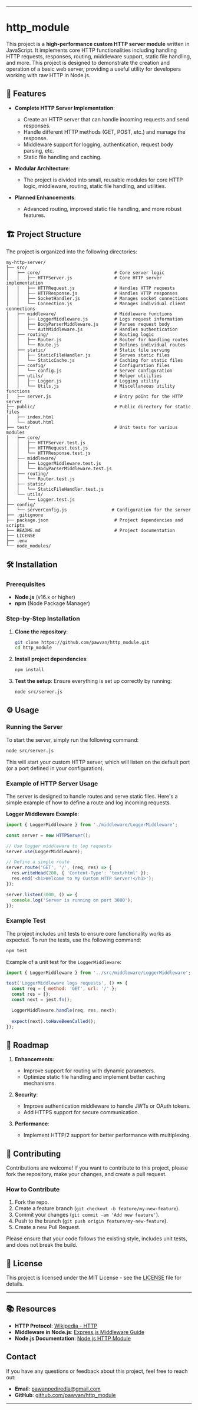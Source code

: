 
---

# http_module

This project is a **high-performance custom HTTP server module** written in JavaScript. It implements core HTTP functionalities including handling HTTP requests, responses, routing, middleware support, static file handling, and more. This project is designed to demonstrate the creation and operation of a basic web server, providing a useful utility for developers working with raw HTTP in Node.js.

## 🚀 Features

- **Complete HTTP Server Implementation**:
  - Create an HTTP server that can handle incoming requests and send responses.
  - Handle different HTTP methods (GET, POST, etc.) and manage the response.
  - Middleware support for logging, authentication, request body parsing, etc.
  - Static file handling and caching.

- **Modular Architecture**:
  - The project is divided into small, reusable modules for core HTTP logic, middleware, routing, static file handling, and utilities.

- **Planned Enhancements**:
  - Advanced routing, improved static file handling, and more robust features.

## 🏗️ Project Structure

The project is organized into the following directories:

```
my-http-server/
├── src/
│   ├── core/                            # Core server logic
│   │   ├── HTTPServer.js                # Core HTTP server implementation
│   │   ├── HTTPRequest.js               # Handles HTTP requests
│   │   ├── HTTPResponse.js              # Handles HTTP responses
│   │   ├── SocketHandler.js             # Manages socket connections
│   │   └── Connection.js                # Manages individual client connections
│   ├── middleware/                      # Middleware functions
│   │   ├── LoggerMiddleware.js          # Logs request information
│   │   ├── BodyParserMiddleware.js      # Parses request body
│   │   └── AuthMiddleware.js            # Handles authentication
│   ├── routing/                         # Routing logic
│   │   ├── Router.js                    # Router for handling routes
│   │   └── Route.js                     # Defines individual routes
│   ├── static/                          # Static file serving
│   │   ├── StaticFileHandler.js         # Serves static files
│   │   └── StaticCache.js               # Caching for static files
│   ├── config/                          # Configuration files
│   │   └── config.js                    # Server configuration
│   ├── utils/                           # Helper utilities
│   │   ├── Logger.js                    # Logging utility
│   │   └── Utils.js                     # Miscellaneous utility functions
│   ├── server.js                        # Entry point for the HTTP server
├── public/                              # Public directory for static files
│   ├── index.html
│   └── about.html
├── test/                                # Unit tests for various modules
│   ├── core/
│   │   ├── HTTPServer.test.js
│   │   ├── HTTPRequest.test.js
│   │   └── HTTPResponse.test.js
│   ├── middleware/
│   │   ├── LoggerMiddleware.test.js
│   │   └── BodyParserMiddleware.test.js
│   ├── routing/
│   │   └── Router.test.js
│   ├── static/
│   │   └── StaticFileHandler.test.js
│   └── utils/
│       └── Logger.test.js
├── config/
│   └── serverConfig.js                 # Configuration for the server
├── .gitignore
├── package.json                         # Project dependencies and scripts
├── README.md                            # Project documentation
├── LICENSE
├── .env
└── node_modules/
```

## 🛠️ Installation

### Prerequisites

- **Node.js** (v16.x or higher)
- **npm** (Node Package Manager)

### Step-by-Step Installation

1. **Clone the repository**:
   ```bash
   git clone https://github.com/pawvan/http_module.git
   cd http_module
   ```

2. **Install project dependencies**:
   ```bash
   npm install
   ```

3. **Test the setup**:
   Ensure everything is set up correctly by running:
   ```bash
   node src/server.js
   ```

## ⚙️ Usage

### Running the Server

To start the server, simply run the following command:

```bash
node src/server.js
```

This will start your custom HTTP server, which will listen on the default port (or a port defined in your configuration).

### Example of HTTP Server Usage

The server is designed to handle routes and serve static files. Here's a simple example of how to define a route and log incoming requests.

**Logger Middleware Example**:

```js
import { LoggerMiddleware } from './middleware/LoggerMiddleware';

const server = new HTTPServer();

// Use logger middleware to log requests
server.use(LoggerMiddleware);

// Define a simple route
server.route('GET', '/', (req, res) => {
  res.writeHead(200, { 'Content-Type': 'text/html' });
  res.end('<h1>Welcome to My Custom HTTP Server!</h1>');
});

server.listen(3000, () => {
  console.log('Server is running on port 3000');
});
```

### Example Test

The project includes unit tests to ensure core functionality works as expected. To run the tests, use the following command:

```bash
npm test
```

Example of a unit test for the `LoggerMiddleware`:

```js
import { LoggerMiddleware } from '../src/middleware/LoggerMiddleware';

test('LoggerMiddleware logs requests', () => {
  const req = { method: 'GET', url: '/' };
  const res = {};
  const next = jest.fn();

  LoggerMiddleware.handle(req, res, next);
  
  expect(next).toHaveBeenCalled();
});
```

## 🎯 Roadmap

1. **Enhancements**:
   - Improve support for routing with dynamic parameters.
   - Optimize static file handling and implement better caching mechanisms.
   
2. **Security**:
   - Improve authentication middleware to handle JWTs or OAuth tokens.
   - Add HTTPS support for secure communication.

3. **Performance**:
   - Implement HTTP/2 support for better performance with multiplexing.

## 🤝 Contributing

Contributions are welcome! If you want to contribute to this project, please fork the repository, make your changes, and create a pull request.

### How to Contribute

1. Fork the repo.
2. Create a feature branch (`git checkout -b feature/my-new-feature`).
3. Commit your changes (`git commit -am 'Add new feature'`).
4. Push to the branch (`git push origin feature/my-new-feature`).
5. Create a new Pull Request.

Please ensure that your code follows the existing style, includes unit tests, and does not break the build.

## 📜 License

This project is licensed under the MIT License - see the [LICENSE](LICENSE) file for details.

---

## 📚 Resources

- **HTTP Protocol**: [Wikipedia - HTTP](https://en.wikipedia.org/wiki/HTTP)
- **Middleware in Node.js**: [Express.js Middleware Guide](https://expressjs.com/en/guide/using-middleware.html)
- **Node.js Documentation**: [Node.js HTTP Module](https://nodejs.org/dist/latest-v16.x/docs/api/http.html)

## **Contact**

If you have any questions or feedback about this project, feel free to reach out:

- **Email**: pawanpediredla@gmail.com
- **GitHub**: [github.com/pawvan/http_module](https://github.com/pawvan/http_module)

---

